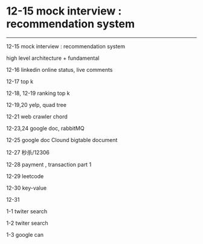 # 12-15  mock interview : recommendation system



---

12-15 mock interview : recommendation system



high level architecture + fundamental

12-16 linkedin online status, live comments

12-17 top k

12-18, 12-19 ranking top k

12-19,20 yelp, quad tree

12-21 web crawler chord



12-23,24 google doc, rabbitMQ

12-25 google doc Clound bigtable document



12-27 秒杀/12306

12-28 payment , transaction part 1

12-29 leetcode

12-30 key-value

12-31

1-1 twiter search

1-2 twiter search

1-3 google can


